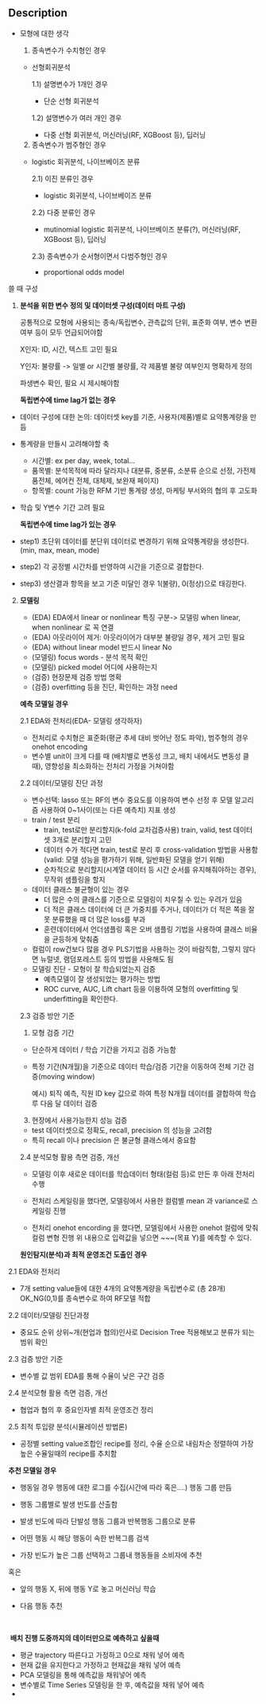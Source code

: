 ## **Description**

* 모형에 대한 생각 
  1) 종속변수가 수치형인 경우

  - 선형회귀분석

    1.1) 설명변수가 1개인 경우

    - 단순 선형 회귀분석

    1.2) 설명변수가 여러 개인 경우

      - 다중 선형 회귀분석, 머신러닝(RF, XGBoost 등), 딥러닝

  
  2) 종속변수가 범주형인 경우

  - logistic 회귀분석, 나이브베이즈 분류
  
    2.1) 이진 분류인 경우

    - logistic 회귀분석, 나이브베이즈 분류

    2.2) 다중 분류인 경우

      - mutinomial logistic 회귀분석, 나이브베이즈 분류(?), 머신러닝(RF, XGBoost 등), 딥러닝

    2.3) 종속변수가 순서형이면서 다범주형인 경우

      - proportional odds model

        

쓸 때 구성

1. **분석을 위한 변수 정의 및 데이터셋 구성(데이터 마트 구성)**

   공통적으로 모형에 사용되는 종속/독립변수, 관측값의 단위, 표준화 여부, 변수 변환 여부 등이 모두 언급되어야함

   X인자: ID, 시간, 텍스트 고민 필요

   Y인자: 불량률 -> 일별 or 시간별 불량률, 각 제품별 불량 여부인지 명확하게 정의

   파생변수 확인, 필요 시 제시해야함

   **독립변수에 time lag가 없는 경우**

- 데이터 구성에 대한 논의: 데이터셋 key를 기준, 사용자(제품)별로 요약통계량을 만듬

- 통계량을 만들시 고려해야할 축

  - 시간별: ex per day, week, total...
  - 품목별: 분석목적에 따라 달라지나 대분류, 중분류, 소분류 순으로 선정, 가전제품전체, 에어컨 전체, 대체제, 보완재 페이지)
  - 항목별: count 가능한 RFM 기반 통계량 생성, 마케팅 부서와의 협의 후 고도화

- 학습 및 Y변수 기간 고려 필요

  **독립변수에 time lag가 있는 경우**

- step1) 초단위 데이터를 분단위 데이터로 변경하기 위해 요약통계량을 생성한다.(min, max, mean, mode)

- step2) 각 공정별 시간차를 반영하여 시간을 기준으로 결합한다.

- step3) 생산결과 항목을 보고 기준 미달인 경우 1(불량), 0(정상)으로 태깅한다.

  

2. **모델링**

   - (EDA) EDA에서 linear or nonlinear 특징 구분-> 모델링 when linear, when nonlinear 로 꼭 연결 
   - (EDA) 아웃라이어 제거: 아웃라이어가 대부분 불량일 경우, 제거 고민 필요
   - (EDA) without linear model 반드시 linear No
   - (모델링) focus words - 분석 목적 확인 
   - (모델링) picked  model 어디에 사용하는지
   - (검증) 현장문제 검증 방법 명확
   - (검증) overfitting 등을 진단, 확인하는 과정 need

   **예측 모델일 경우**

   2.1 EDA와 전처리(EDA- 모델링 생각하자)

   - 전처리로 수치형은 표준화(평균 추세 대비 벗어난 정도 파악), 범주형의 경우 onehot encoding
   - 변수별 unit이 크게 다를 때 (배치별로 변동성 크고, 배치 내에서도 변동성 클 때),  영향성을 최소화하는 전처리 가정을 거쳐야함

   2.2 데이터/모델링 진단 과정

   - 변수선택: lasso 또는 RF의 변수 중요도를 이용하여 변수 선정 후 모델 알고리즘 사용하여 0~1사이(또는 다른 예측치) 지표 생성
   - train / test 분리
     - train, test로만 분리할지(k-fold 교차검증사용) train, valid, test 데이터셋 3개로 분리할지 고민
     - 데이터 수가 적다면 train, test로 분리 후 cross-validation 방법을 사용함 (valid: 모델 성능을 평가하기 위해, 일반화된 모델을 얻기 위해)
     - 순차적으로 분리할지(시계열 데이터 등 시간 순서를 유지해줘야하는 경우), 무작위 샘플링을 할지
   - 데이터 클래스 불균형이 있는 경우
     - 더 많은 수의 클래스를 기준으로 모델링이 치우칠 수 있는 우려가 있음 
     - 더 적은 클래스 데이터에 더 큰 가중치를 주거나, 데이터가 더 적은 쪽을 잘못 분류했을 때 더 많은 loss를 부과
     - 훈련데이터에서 언더샘플링 혹은 오버 샘플링 기법을 사용하여 클래스 비율을 균등하게 맞춰줌
   - 컬럼이 row건보다 많을 경우 PLS기법을 사용하는 것이 바람직함, 그렇지 않다면 뉴럴넷, 램덤포레스트 등의 방법을 사용해도 됨
   - 모델링 진단 - 모형이 잘 학습되었는지 검증
     - 예측모델이 잘 생성되었는 평가하는 방법
     - ROC curve, AUC, Lift chart 등을 이용하여 모형의 overfitting 및 underfitting을 확인한다.

   2.3 검증 방안 기준

   1) 모형 검증 기간

   - 단순하게 데이터 / 학습 기간을 가지고 검증 가능함

   - 특정 기간(N개월)을 기준으로 데이터 학습/검증 기간을 이동하여 전체 기간 검증(moving window)

     예시) 퇴직 예측, 직원 ID key 값으로 하여 특정 N개월 데이터를 결합하여 학습 루 다음 달 데이터 검증

   3) 현장에서 사용가능한지 성능 검증

   - test 데이터셋으로 정확도, recall, precision 의 성능을 고려함
   - 특히 recall 이나 precision 은 불균형 클래스에서 중요함

   2.4 분석모형 활용 측면 검증, 개선

   - 모델링 이후 새로운 데이터를 학습데이터 형태(컬럼 등)로 만든 후 아래 전처리 수행

   - 전처리 스케일링을 했다면, 모델링에서 사용한 컬럼별 mean 과 variance로 스케일링 진행

   - 전처리 onehot encording 을 했다면, 모델링에서 사용한 onehot 컬럼에 맞춰 컬럼 변형 진행
     위 내용으로 입력값을 넣으면 ~~~(목표 Y)를 예측할 수 있다.

     

   **원인탐지(분석)과 최적 운영조건 도출인 경우**


  2.1 EDA와 전처리

  - 7개 setting value들에 대한 4개의 요약통계량을 독립변수로 (총 28개) OK_NG(0,1)를 종속변수로 하여 RF모델 적합
  

  2.2 데이터/모델링 진단과정

  - 중요도 순위 상위~개(현업과 협의)인사로 Decision Tree 적용해보고 분류가 되는 범위 확인
  

  2.3 검증 방안 기준

  - 변수별 값 범위 EDA를 통해 수율이 낮은 구간 검증
  

  2.4 분석모형 활용 측면 검증, 개선

  - 협업과 협의 후 중요인자별 최적 운영조건 정리
  

  2.5 최적 투입량 분석(시뮬레이션 방법론)

  - 공정별 setting value조합인 recipe를 정리, 수율 순으로 내림차순 정렬하여 가장 높은 수율일때의 recipe를 추치함
  

  

**추천 모델일 경우**

  - 행동일 경우 행동에 대한 로그를 수집(시간에 따라 혹은....) 행동 그룹 만듬
  
  - 행동 그룹별로 발생 빈도를 산출함
  
  - 발생 빈도에 따라 단발성 행동 그룹과 반복행동 그룹으로 분류
  
  - 어떤 행동 시 해당 행동이 속한 반복그룹 검색
  
  - 가장 빈도가 높은 그룹 선택하고 그룹내 행동들을 소비자에 추천
  
  혹은
  
  - 앞의 행동 X, 뒤에 행동 Y로 놓고 머신러닝 학습
  
  - 다음 행동 추천

​		

​	**배치 진행 도중까지의 데이터만으로 예측하고 싶을때**

  - 평균 trajectory 따른다고 가정하고 0으로 채워 넣어 예측
  - 현재 값을 유지한다고 가정하고 현재값을 채워 넣어 예측
  - PCA 모델링을 통해 예측값을 채워넣어 예측
  - 변수별로 Time Series 모델링을 한 후, 예측값을 채워 넣어 예측
- 

